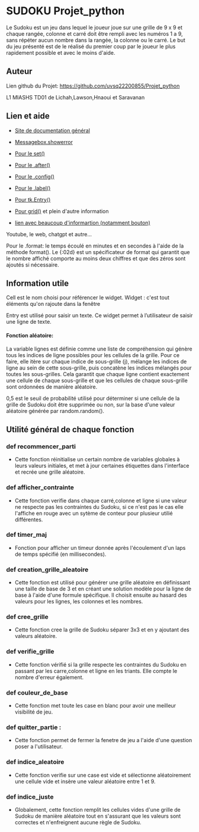 
# SUDOKU Projet_python 

Le Sudoku est un jeu dans lequel le joueur joue sur une grille de 9 x 9 et chaque rangée, colonne et carré doit être rempli avec les numéros 1 a 9, sans répéter aucun nombre dans la rangée, la colonne ou le carré. Le but du jeu présenté est de le réalisé du premier coup par le joueur le plus rapidement possible et avec le moins d'aide.


## Auteur

Lien github du Projet: https://github.com/uvsq22200855/Projet_python

L1 MIASHS TD01 de Lichah,Lawson,Hnaoui et Saravanan


## Lien et aide

- [Site de documentation général](https://docs.python.org/fr/3/library/functions.html)

- [Messagebox.showerror](https://docs.python.org/3/library/tkinter.messagebox.html)

- [Pour le set()](https://www.geeksforgeeks.org/python-set-method/)

- [Pour le .after()](https://www.geeksforgeeks.org/python-after-method-in-tkinter/)

- [Pour le .config()](https://coderslegacy.com/python/tkinter-config/)

- [Pour le .label()](https://www.tresfacile.net/le-widget-label-tkinter/)

- [Pour tk.Entry()](https://www.tutorialspoint.com/python/tk_entry.htm)

- [Pour grid()](https://waytolearnx.com/2020/07/la-methode-grid-tkinter-python-3.html) et plein d'autre information

- [lien avec beaucoup d'informartion (notamment bouton)](http://www.xavierdupre.fr/app/teachpyx/helpsphinx/c_gui/tkinter.html) 


Youtube, le web, chatgpt et autre...

Pour le .format: le temps écoulé en minutes et en secondes à l'aide de la méthode format(). Le {:02d} est un spécificateur de format qui garantit que le nombre affiché comporte au moins deux chiffres et que des zéros sont ajoutés si nécessaire.
## Information utile

Cell est  le nom choisi pour référencer le widget.
Widget : c'est tout éléments qu'on rajoute dans la fenêtre

Entry est utilisé pour saisir un texte. Ce widget permet à l’utilisateur de saisir une ligne de texte. 

#### Fonction aléatoire: 

La variable lignes est définie comme une liste de compréhension qui génère tous les indices de ligne possibles pour les cellules de la grille. Pour ce faire, elle itère sur chaque indice de sous-grille (j), mélange les indices de ligne au sein de cette sous-grille, puis concatène les indices mélangés pour toutes les sous-grilles. Cela garantit que chaque ligne contient exactement une cellule de chaque sous-grille et que les cellules de chaque sous-grille sont ordonnées de manière aléatoire.

0,5 est le seuil de probabilité utilisé pour déterminer si une cellule de la grille de Sudoku doit être supprimée ou non, sur la base d'une valeur aléatoire générée par random.random().



## Utilité général de chaque fonction

### def recommencer_parti

- Cette fonction réinitialise un certain nombre de variables globales à leurs valeurs initiales, et met à jour certaines étiquettes dans l'interface et recrée une grille aléatoire.

### def afficher_contrainte

- Cette fonction verifie dans chaque carré,colonne et ligne si une valeur ne respecte pas les contraintes du Sudoku, si ce n'est pas le cas elle l'affiche en rouge avec un sytème de conteur pour plusieur utilié différentes.

### def timer_maj 

- Fonction pour afficher un timeur donnée après l'écoulement d'un laps de temps spécifié (en millisecondes).

### def creation_grille_aleatoire 

- Cette fonction est utilisé pour générer une grille aléatoire en définissant une taille de base de 3 et en créant une solution modèle pour la ligne de base à l'aide d'une formule spécifique. Il choisit ensuite au hasard des valeurs pour les lignes, les colonnes et les nombres.

### def cree_grille 

- Cette fonction cree la grille de Sudoku séparer 3x3 et en y ajoutant des valeurs aléatoire.

### def verifie_grille 

- Cette fonction vérifié si la grille respecte les contraintes du Sudoku en passant par les carre,colonne et ligne en les triants. Elle compte le nombre d'erreur également.

### def couleur_de_base

- Cette fonction met toute les case en blanc pour avoir une meilleur visibilité de jeu.

### def quitter_partie :

- Cette fonction permet de fermer la fenetre de jeu a l'aide d'une question poser a l'utilisateur.

### def indice_aleatoire 

- Cette fonction verifie sur une case est vide et sélectionne aléatoirement une cellule vide et insère une valeur aléatoire entre 1 et 9.

### def indice_juste 

- Globalement, cette fonction remplit les cellules vides d'une grille de Sudoku de manière aléatoire tout en s'assurant que les valeurs sont correctes et n'enfreignent aucune règle de Sudoku.

